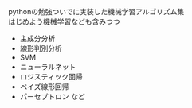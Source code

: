 pythonの勉強ついでに実装した機械学習アルゴリズム集  
[はじめよう機械学習](http://gihyo.jp/dev/serial/01/machine-learning)なども含みつつ

+ 主成分分析
+ 線形判別分析
+ SVM
+ ニューラルネット
+ ロジスティック回帰
+ ベイズ線形回帰
+ パーセプトロン
など